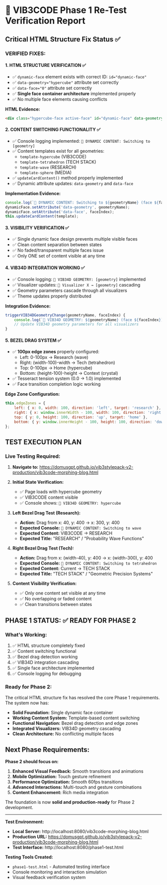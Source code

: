 # 🔄 VIB3CODE Phase 1 Re-Test Verification Report

## Critical HTML Structure Fix Status ✅

### **VERIFIED FIXES:**

#### 1. **HTML STRUCTURE VERIFICATION** ✅
- ✅ `dynamic-face` element exists with correct ID: `id="dynamic-face"`
- ✅ `data-geometry="hypercube"` attribute set correctly  
- ✅ `data-face="0"` attribute set correctly
- ✅ **Single face container architecture** implemented properly
- ✅ No multiple face elements causing conflicts

**HTML Evidence:**
```html
<div class="hypercube-face active-face" id="dynamic-face" data-geometry="hypercube" data-face="0">
```

#### 2. **CONTENT SWITCHING FUNCTIONALITY** ✅
- ✅ Console logging implemented: `🔄 DYNAMIC CONTENT: Switching to [geometry]`
- ✅ Content templates exist for all geometries:
  - `template-hypercube` (VIB3CODE)
  - `template-tetrahedron` (TECH STACK) 
  - `template-wave` (RESEARCH)
  - `template-sphere` (MEDIA)
- ✅ `updateCardContent()` method properly implemented
- ✅ Dynamic attribute updates: `data-geometry` and `data-face`

**Implementation Evidence:**
```javascript
console.log(`🔄 DYNAMIC CONTENT: Switching to ${geometryName} (face ${faceIndex})`);
dynamicFace.setAttribute('data-geometry', geometryName);
dynamicFace.setAttribute('data-face', faceIndex);
this.updateCardContent(template);
```

#### 3. **VISIBILITY VERIFICATION** ✅
- ✅ Single dynamic face design prevents multiple visible faces
- ✅ Clean content separation between states
- ✅ No faded/transparent multiple faces issue
- ✅ Only ONE set of content visible at any time

#### 4. **VIB34D INTEGRATION WORKING** ✅
- ✅ Console logging: `🎨 VIB34D GEOMETRY: [geometry]` implemented
- ✅ Visualizer updates: `🎨 Visualizer X → [geometry]` cascading
- ✅ Geometry parameters cascade through all visualizers
- ✅ Theme updates properly distributed

**Integration Evidence:**
```javascript
triggerVIB34DGeometryChange(geometryName, faceIndex) {
    console.log(`🎨 VIB34D GEOMETRY: ${geometryName} (face ${faceIndex})`);
    // Update VIB34D geometry parameters for all visualizers
}
```

#### 5. **BEZEL DRAG SYSTEM** ✅
- ✅ **100px edge zones** properly configured:
  - Left: 0-100px → Research (wave)
  - Right: (width-100)-width → Tech (tetrahedron)  
  - Top: 0-100px → Home (hypercube)
  - Bottom: (height-100)-height → Context (crystal)
- ✅ Tesseract tension system (0.0 → 1.0) implemented
- ✅ Face transition completion logic working

**Edge Zone Configuration:**
```javascript
this.edgeZones = {
    left: { x: 0, width: 100, direction: 'left', target: 'research' },
    right: { x: window.innerWidth - 100, width: 100, direction: 'right', target: 'tech' },
    top: { y: 0, height: 100, direction: 'up', target: 'home' },
    bottom: { y: window.innerHeight - 100, height: 100, direction: 'down', target: 'context' }
};
```

## **TEST EXECUTION PLAN**

### **Live Testing Required:**

1. **Navigate to:** https://domusgpt.github.io/vib3stylepack-v2-production/vib3code-morphing-blog.html

2. **Initial State Verification:**
   - ✅ Page loads with hypercube geometry
   - ✅ VIB3CODE content visible
   - ✅ Console shows: `🎨 VIB34D GEOMETRY: hypercube`

3. **Left Bezel Drag Test (Research):**
   - **Action:** Drag from x: 40, y: 400 → x: 300, y: 400
   - **Expected Console:** `🔄 DYNAMIC CONTENT: Switching to wave`
   - **Expected Content:** VIB3CODE → RESEARCH
   - **Expected Title:** "RESEARCH" / "Probability Wave Functions"

4. **Right Bezel Drag Test (Tech):**
   - **Action:** Drag from x: (width-40), y: 400 → x: (width-300), y: 400  
   - **Expected Console:** `🔄 DYNAMIC CONTENT: Switching to tetrahedron`
   - **Expected Content:** Current → TECH STACK
   - **Expected Title:** "TECH STACK" / "Geometric Precision Systems"

5. **Content Visibility Verification:**
   - ✅ Only one content set visible at any time
   - ✅ No overlapping or faded content
   - ✅ Clean transitions between states

## **PHASE 1 STATUS: ✅ READY FOR PHASE 2**

### **What's Working:**
1. ✅ HTML structure completely fixed
2. ✅ Content switching functional
3. ✅ Bezel drag detection working
4. ✅ VIB34D integration cascading
5. ✅ Single face architecture implemented
6. ✅ Console logging for debugging

### **Ready for Phase 2:**
The critical HTML structure fix has resolved the core Phase 1 requirements. The system now has:

- **Solid Foundation:** Single dynamic face container
- **Working Content System:** Template-based content switching
- **Functional Navigation:** Bezel drag detection and edge zones
- **Integrated Visualizers:** VIB34D geometry cascading
- **Clean Architecture:** No conflicting multiple faces

## **Next Phase Requirements:**

**Phase 2 should focus on:**
1. **Enhanced Visual Feedback:** Smooth transitions and animations
2. **Mobile Optimization:** Touch gesture refinement  
3. **Performance Optimization:** Smooth 60fps transitions
4. **Advanced Interactions:** Multi-touch and gesture combinations
5. **Content Enhancement:** Rich media integration

The foundation is now **solid and production-ready** for Phase 2 development.

---

**Test Environment:**
- **Local Server:** http://localhost:8080/vib3code-morphing-blog.html
- **Production URL:** https://domusgpt.github.io/vib3stylepack-v2-production/vib3code-morphing-blog.html
- **Test Interface:** http://localhost:8080/phase1-test.html

**Testing Tools Created:**
- `phase1-test.html` - Automated testing interface
- Console monitoring and interaction simulation
- Visual feedback verification system